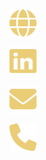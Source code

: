 <a href="https://www.sodalabs.se/">
  <img alt="Visit our website" src="./img/website.svg" style="width: 48px; height: 48px; margin-left: 16px; margin-top: 16px;" />
</a>

<br />

<a href="https://www.linkedin.com/company/soda-labs-ab/" alt="Connect with us on LinkedIn">
  <img alt="Connect with us on LinkedIn" src="./img/linkedin.svg" style="width: 48px; height: 48px; margin-left: 16px; margin-top: 16px;" />
</a>

<br />

<a href="mailto:contact@sodalabs.se" alt="Send us an email">
  <img alt="Send us an email" src="./img/email.svg" style="width: 48px; height: 48px; margin-left: 16px; margin-top: 16px;" />
</a>

<br />

<a href="tel:+46702530034" alt="Give us a call">
  <img alt="Give us a call" src="./img/phone.svg" style="width: 48px; height: 48px; margin-left: 16px; margin-top: 16px;" />
</a>
